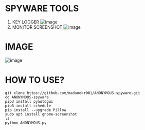 # SPYWARE TOOLS
1. KEY LOGGER
![image](https://github.com/user-attachments/assets/468cb66a-2f8e-423e-a8bb-89fed2103f67)
3. MONITOR SCREENSHOT
![image](https://github.com/user-attachments/assets/0cc26dc4-5542-4349-9c0b-9a30c5e35020)



# IMAGE
![image](https://github.com/user-attachments/assets/b3e77011-b5d4-44bc-9e53-dbcff69cb66a)


# HOW TO USE?


```
git clone https://github.com/madanokr001/ANONYMOUS-spyware.git
cd ANONYMOUS-spyware
pip3 install pyautogui
pip3 install schedule
pip install --upgrade Pillow
sudo apt install gnome-screenshot
ls
python ANONYMOUS.py
```





